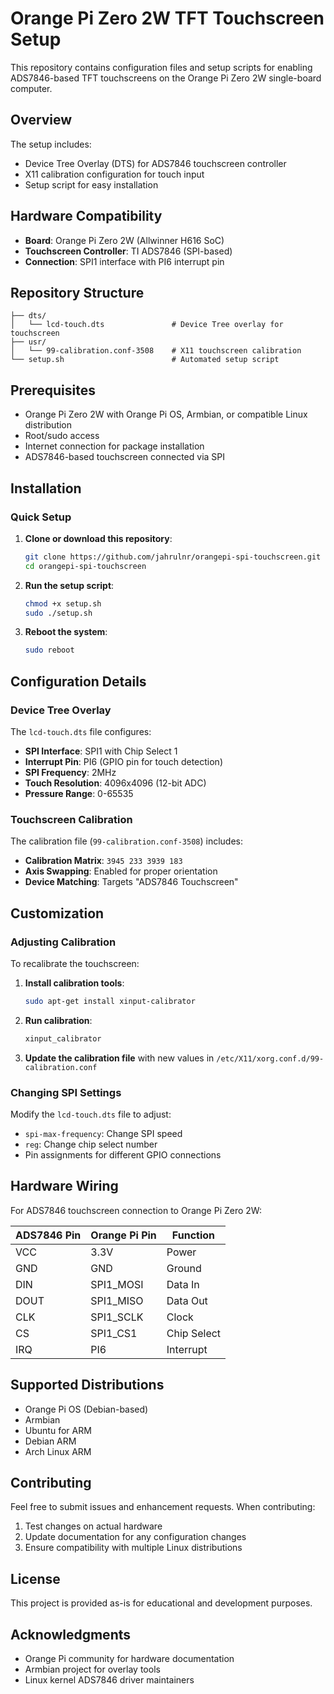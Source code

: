 # Orange Pi Zero 2W TFT Touchscreen Setup

This repository contains configuration files and setup scripts for enabling ADS7846-based TFT touchscreens on the Orange Pi Zero 2W single-board computer.

## Overview

The setup includes:
- Device Tree Overlay (DTS) for ADS7846 touchscreen controller
- X11 calibration configuration for touch input
- Setup script for easy installation

## Hardware Compatibility

- **Board**: Orange Pi Zero 2W (Allwinner H616 SoC)
- **Touchscreen Controller**: TI ADS7846 (SPI-based)
- **Connection**: SPI1 interface with PI6 interrupt pin

## Repository Structure

```
├── dts/
│   └── lcd-touch.dts               # Device Tree overlay for touchscreen
├── usr/
│   └── 99-calibration.conf-3508    # X11 touchscreen calibration
└── setup.sh                        # Automated setup script
```

## Prerequisites

- Orange Pi Zero 2W with Orange Pi OS, Armbian, or compatible Linux distribution
- Root/sudo access
- Internet connection for package installation
- ADS7846-based touchscreen connected via SPI

## Installation

### Quick Setup

1. **Clone or download this repository**:
   ```bash
   git clone https://github.com/jahrulnr/orangepi-spi-touchscreen.git
   cd orangepi-spi-touchscreen
   ```

2. **Run the setup script**:
   ```bash
   chmod +x setup.sh
   sudo ./setup.sh
   ```

3. **Reboot the system**:
   ```bash
   sudo reboot
   ```

## Configuration Details

### Device Tree Overlay

The `lcd-touch.dts` file configures:
- **SPI Interface**: SPI1 with Chip Select 1
- **Interrupt Pin**: PI6 (GPIO pin for touch detection)
- **SPI Frequency**: 2MHz
- **Touch Resolution**: 4096x4096 (12-bit ADC)
- **Pressure Range**: 0-65535

### Touchscreen Calibration

The calibration file (`99-calibration.conf-3508`) includes:
- **Calibration Matrix**: `3945 233 3939 183`
- **Axis Swapping**: Enabled for proper orientation
- **Device Matching**: Targets "ADS7846 Touchscreen"

## Customization

### Adjusting Calibration

To recalibrate the touchscreen:

1. **Install calibration tools**:
   ```bash
   sudo apt-get install xinput-calibrator
   ```

2. **Run calibration**:
   ```bash
   xinput_calibrator
   ```

3. **Update the calibration file** with new values in `/etc/X11/xorg.conf.d/99-calibration.conf`

### Changing SPI Settings

Modify the `lcd-touch.dts` file to adjust:
- `spi-max-frequency`: Change SPI speed
- `reg`: Change chip select number
- Pin assignments for different GPIO connections

## Hardware Wiring

For ADS7846 touchscreen connection to Orange Pi Zero 2W:

| ADS7846 Pin | Orange Pi Pin | Function |
|-------------|---------------|----------|
| VCC         | 3.3V          | Power    |
| GND         | GND           | Ground   |
| DIN         | SPI1_MOSI     | Data In  |
| DOUT        | SPI1_MISO     | Data Out |
| CLK         | SPI1_SCLK     | Clock    |
| CS          | SPI1_CS1      | Chip Select |
| IRQ         | PI6           | Interrupt |

## Supported Distributions

- Orange Pi OS (Debian-based)
- Armbian
- Ubuntu for ARM
- Debian ARM
- Arch Linux ARM

## Contributing

Feel free to submit issues and enhancement requests. When contributing:

1. Test changes on actual hardware
2. Update documentation for any configuration changes
3. Ensure compatibility with multiple Linux distributions

## License

This project is provided as-is for educational and development purposes.

## Acknowledgments

- Orange Pi community for hardware documentation
- Armbian project for overlay tools
- Linux kernel ADS7846 driver maintainers
